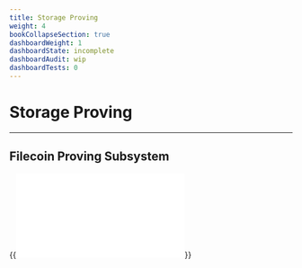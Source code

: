 ```yaml
---
title: Storage Proving
weight: 4
bookCollapseSection: true
dashboardWeight: 1
dashboardState: incomplete
dashboardAudit: wip
dashboardTests: 0
---
```


# Storage Proving
---

## Filecoin Proving Subsystem

{{<embed src="storage_proving_subsystem.id"  lang="go" >}}
